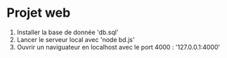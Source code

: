 # Projet web

1. Installer la base de donnée 'db.sql'
2. Lancer le serveur local avec 'node bd.js'
3. Ouvrir un naviguateur en localhost avec le port 4000 : '127.0.0.1:4000'


